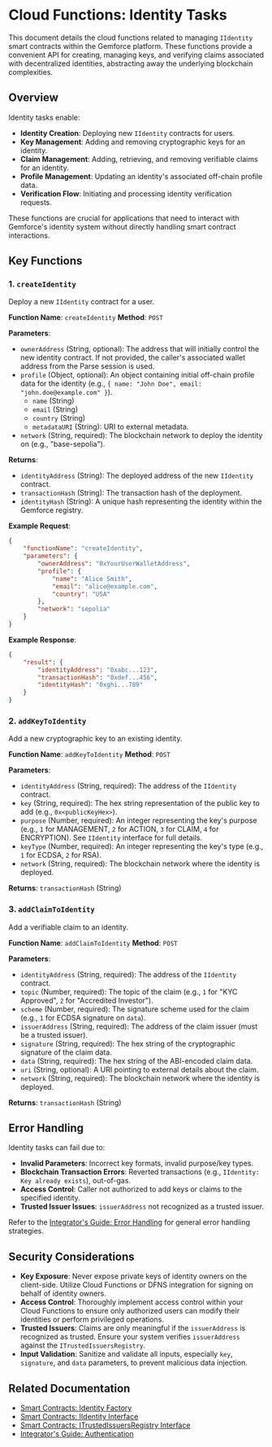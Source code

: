 # Cloud Functions: Identity Tasks

This document details the cloud functions related to managing `IIdentity` smart contracts within the Gemforce platform. These functions provide a convenient API for creating, managing keys, and verifying claims associated with decentralized identities, abstracting away the underlying blockchain complexities.

## Overview

Identity tasks enable:

-   **Identity Creation**: Deploying new `IIdentity` contracts for users.
-   **Key Management**: Adding and removing cryptographic keys for an identity.
-   **Claim Management**: Adding, retrieving, and removing verifiable claims for an identity.
-   **Profile Management**: Updating an identity's associated off-chain profile data.
-   **Verification Flow**: Initiating and processing identity verification requests.

These functions are crucial for applications that need to interact with Gemforce's identity system without directly handling smart contract interactions.

## Key Functions

### 1. `createIdentity`

Deploy a new `IIdentity` contract for a user.

**Function Name**: `createIdentity`
**Method**: `POST`

**Parameters**:

-   `ownerAddress` (String, optional): The address that will initially control the new identity contract. If not provided, the caller's associated wallet address from the Parse session is used.
-   `profile` (Object, optional): An object containing initial off-chain profile data for the identity (e.g., `{ name: "John Doe", email: "john.doe@example.com" }`).
    -   `name` (String)
    -   `email` (String)
    -   `country` (String)
    -   `metadataURI` (String): URI to external metadata.
-   `network` (String, required): The blockchain network to deploy the identity on (e.g., "base-sepolia").

**Returns**:

-   `identityAddress` (String): The deployed address of the new `IIdentity` contract.
-   `transactionHash` (String): The transaction hash of the deployment.
-   `identityHash` (String): A unique hash representing the identity within the Gemforce registry.

**Example Request**:

```json
{
    "functionName": "createIdentity",
    "parameters": {
        "ownerAddress": "0xYourUserWalletAddress",
        "profile": {
            "name": "Alice Smith",
            "email": "alice@example.com",
            "country": "USA"
        },
        "network": "sepolia"
    }
}
```

**Example Response**:

```json
{
    "result": {
        "identityAddress": "0xabc...123",
        "transactionHash": "0xdef...456",
        "identityHash": "0xghi...789"
    }
}
```

### 2. `addKeyToIdentity`

Add a new cryptographic key to an existing identity.

**Function Name**: `addKeyToIdentity`
**Method**: `POST`

**Parameters**:

-   `identityAddress` (String, required): The address of the `IIdentity` contract.
-   `key` (String, required): The hex string representation of the public key to add (e.g., `0x<publicKeyHex>`).
-   `purpose` (Number, required): An integer representing the key's purpose (e.g., `1` for MANAGEMENT, `2` for ACTION, `3` for CLAIM, `4` for ENCRYPTION). See `IIdentity` interface for full details.
-   `keyType` (Number, required): An integer representing the key's type (e.g., `1` for ECDSA, `2` for RSA).
-   `network` (String, required): The blockchain network where the identity is deployed.

**Returns**: `transactionHash` (String)

### 3. `addClaimToIdentity`

Add a verifiable claim to an identity.

**Function Name**: `addClaimToIdentity`
**Method**: `POST`

**Parameters**:

-   `identityAddress` (String, required): The address of the `IIdentity` contract.
-   `topic` (Number, required): The topic of the claim (e.g., `1` for "KYC Approved", `2` for "Accredited Investor").
-   `scheme` (Number, required): The signature scheme used for the claim (e.g., `1` for ECDSA signature on `data`).
-   `issuerAddress` (String, required): The address of the claim issuer (must be a trusted issuer).
-   `signature` (String, required): The hex string of the cryptographic signature of the claim data.
-   `data` (String, required): The hex string of the ABI-encoded claim data.
-   `uri` (String, optional): A URI pointing to external details about the claim.
-   `network` (String, required): The blockchain network where the identity is deployed.

**Returns**: `transactionHash` (String)

## Error Handling

Identity tasks can fail due to:

-   **Invalid Parameters**: Incorrect key formats, invalid purpose/key types.
-   **Blockchain Transaction Errors**: Reverted transactions (e.g., `IIdentity: Key already exists`), out-of-gas.
-   **Access Control**: Caller not authorized to add keys or claims to the specified identity.
-   **Trusted Issuer Issues**: `issuerAddress` not recognized as a trusted issuer.

Refer to the [Integrator's Guide: Error Handling](../../integrator-guide/error-handling.md) for general error handling strategies.

## Security Considerations

-   **Key Exposure**: Never expose private keys of identity owners on the client-side. Utilize Cloud Functions or DFNS integration for signing on behalf of identity owners.
-   **Access Control**: Thoroughly implement access control within your Cloud Functions to ensure only authorized users can modify their identities or perform privileged operations.
-   **Trusted Issuers**: Claims are only meaningful if the `issuerAddress` is recognized as trusted. Ensure your system verifies `issuerAddress` against the `ITrustedIssuersRegistry`.
-   **Input Validation**: Sanitize and validate all inputs, especially `key`, `signature`, and `data` parameters, to prevent malicious data injection.

## Related Documentation

-   [Smart Contracts: Identity Factory](../../smart-contracts/identity-factory.md)
-   [Smart Contracts: IIdentity Interface](../../smart-contracts/interfaces/iidentity.md)
-   [Smart Contracts: ITrustedIssuersRegistry Interface](../../smart-contracts/interfaces/itrusted-issuers-registry.md)
-   [Integrator's Guide: Authentication](../../integrator-guide/authentication.md)